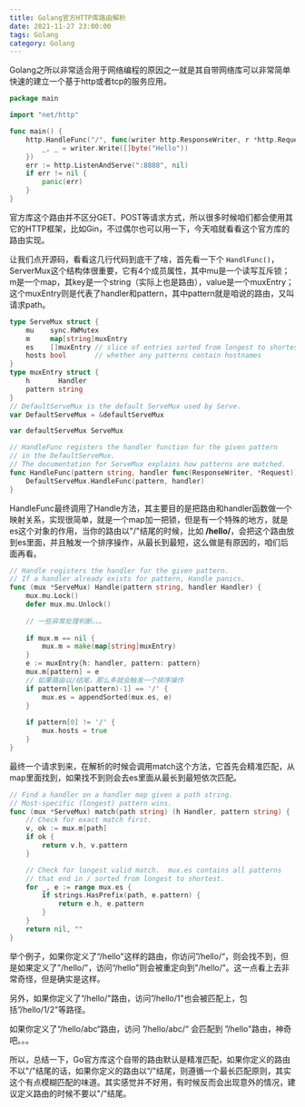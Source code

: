```yaml
---
title: Golang官方HTTP库路由解析
date: 2021-11-27 23:00:00
tags: Golang
category: Golang
---
```

Golang之所以非常适合用于网络编程的原因之一就是其自带网络库可以非常简单快速的建立一个基于http或者tcp的服务应用。
```go
package main

import "net/http"

func main() {
    http.HandleFunc("/", func(writer http.ResponseWriter, r *http.Request) {
        _, _ = writer.Write([]byte("Hello"))
    })
    err := http.ListenAndServe(":8888", nil)
    if err != nil {
        panic(err)
    }
}
```
官方库这个路由并不区分GET、POST等请求方式，所以很多时候咱们都会使用其它的HTTP框架，比如Gin，不过偶尔也可以用一下，今天咱就看看这个官方库的路由实现。

<!--more-->

让我们点开源码，看看这几行代码到底干了啥，首先看一下个 ```HandlFunc()```，ServerMux这个结构体很重要，它有4个成员属性，其中mu是一个读写互斥锁；m是一个map，其key是一个string（实际上也是路由），value是一个muxEntry；这个muxEntry则是代表了handler和pattern，其中pattern就是咱说的路由，又叫请求path。
```go
type ServeMux struct {
    mu    sync.RWMutex
    m     map[string]muxEntry
    es    []muxEntry // slice of entries sorted from longest to shortest.
    hosts bool       // whether any patterns contain hostnames
}
type muxEntry struct {
    h       Handler
    pattern string
}
// DefaultServeMux is the default ServeMux used by Serve.
var DefaultServeMux = &defaultServeMux

var defaultServeMux ServeMux

// HandleFunc registers the handler function for the given pattern
// in the DefaultServeMux.
// The documentation for ServeMux explains how patterns are matched.
func HandleFunc(pattern string, handler func(ResponseWriter, *Request)) {
    DefaultServeMux.HandleFunc(pattern, handler)
}
```

HandleFunc最终调用了Handle方法，其主要目的是把路由和handler函数做一个映射关系，实现很简单，就是一个map加一把锁，但是有一个特殊的地方，就是es这个对象的作用，当你的路由以"/"结尾的时候，比如 **/hello/**，会把这个路由放到es里面，并且触发一个排序操作，从最长到最短，这么做是有原因的，咱们后面再看。

```go
// Handle registers the handler for the given pattern.
// If a handler already exists for pattern, Handle panics.
func (mux *ServeMux) Handle(pattern string, handler Handler) {
    mux.mu.Lock()
    defer mux.mu.Unlock()
    
    // 一些异常处理判断。。。
    
    if mux.m == nil {
        mux.m = make(map[string]muxEntry)
    }
    e := muxEntry{h: handler, pattern: pattern}
    mux.m[pattern] = e
	// 如果路由以/结尾，那么多就会触发一个排序操作
    if pattern[len(pattern)-1] == '/' {
        mux.es = appendSorted(mux.es, e)
    }
    
    if pattern[0] != '/' {
        mux.hosts = true
    }
}
```
最终一个请求到来，在解析的时候会调用match这个方法，它首先会精准匹配，从map里面找到，如果找不到则会去es里面从最长到最短依次匹配。
```go
// Find a handler on a handler map given a path string.
// Most-specific (longest) pattern wins.
func (mux *ServeMux) match(path string) (h Handler, pattern string) {
    // Check for exact match first.
    v, ok := mux.m[path]
    if ok {
        return v.h, v.pattern
    }

    // Check for longest valid match.  mux.es contains all patterns
    // that end in / sorted from longest to shortest.
    for _, e := range mux.es {
        if strings.HasPrefix(path, e.pattern) {
            return e.h, e.pattern
        }
    }
    return nil, ""
}
```
举个例子，如果你定义了“/hello"这样的路由，你访问”/hello/“，则会找不到，但是如果定义了"/hello/"，访问“/hello"则会被重定向到"/hello/"。这一点看上去非常奇怪，但是确实是这样。

另外，如果你定义了“/hello/"路由，访问”/hello/1"也会被匹配上，包括”/hello/1/2"等路径。

如果你定义了“/hello/abc“路由，访问 ”/hello/abc/“ 会匹配到 ”/hello"路由，神奇吧。。。

所以，总结一下，Go官方库这个自带的路由默认是精准匹配，如果你定义的路由不以"/"结尾的话，如果你定义的路由以“/"结尾，则遵循一个最长匹配原则，其实这个有点模糊匹配的味道。其实感觉并不好用，有时候反而会出现意外的情况，建议定义路由的时候不要以"/"结尾。
